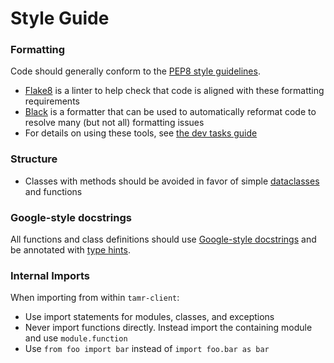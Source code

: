 # Style Guide

### Formatting
Code should generally conform to the [PEP8 style guidelines](https://www.python.org/dev/peps/pep-0008/). 
  * [Flake8](https://flake8.pycqa.org/en/latest/) is a linter to help check that code is aligned with these formatting requirements
  * [Black](https://black.readthedocs.io/en/stable/) is a formatter that can be used to automatically reformat code to resolve many (but not all) formatting issues
  * For details on using these tools, see [the dev tasks guide](dev-tasks)

### Structure
* Classes with methods should be avoided in favor of simple [dataclasses](https://docs.python.org/3/library/dataclasses.html) and functions

### Google-style docstrings
All functions and class definitions should use [Google-style docstrings](https://sphinxcontrib-napoleon.readthedocs.io/en/latest/example_google.html) and be annotated with [type hints](https://www.sphinx-doc.org/en/master/usage/extensions/napoleon.html#type-annotations).

### Internal Imports
When importing from within `tamr-client`:
* Use import statements for modules, classes, and exceptions
* Never import functions directly. Instead import the containing module and use `module.function`
* Use `from foo import bar` instead of `import foo.bar as bar`
